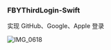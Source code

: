 ### FBYThirdLogin-Swift
实现 GitHub、Google、Apple 登录

![IMG_0618](https://user-images.githubusercontent.com/24238160/117807454-3a691f00-b28e-11eb-9719-f169dfd7279d.JPG)

